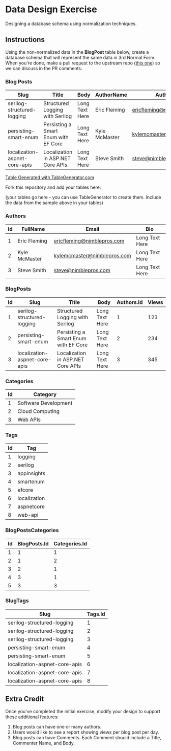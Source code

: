 # Data Design Exercise

Designing a database schema using normalization techniques.

## Instructions

Using the non-normalized data in the **BlogPost** table below, create a database schema that will represent the same data in 3rd Normal Form. When you're done, make a pull request to the upstream repo ([this one](https://github.com/DevBetterCom/DataDesignExercise)) so we can discuss in the PR comments.

### Blog Posts

| Slug                          | Title                                | Body           | AuthorName    | AuthorEmail                 | AuthorBio      | Category1            | Category2       | Tags                            | Views |
|-------------------------------|--------------------------------------|----------------|---------------|-----------------------------|----------------|----------------------|-----------------|---------------------------------|-------|
| serilog-structured-logging    | Structured Logging with Serilog      | Long Text Here | Eric Fleming  | ericfleming@nimblepros.com  | Long Text Here | Software Development | Cloud Computing | logging,serilog,appinsights     | 123   |
| persisting-smart-enum         | Persisting a Smart Enum with EF Core | Long Text Here | Kyle McMaster | kylemcmaster@nimblepros.com | Long Text Here | Software Development | null            | smartenum,efcore                | 234   |
| localization-aspnet-core-apis | Localization in ASP.NET Core APIs    | Long Text Here | Steve Smith   | steve@nimblepros.com        | Long Text Here | Software Development | Web APIs        | localization,aspnetcore,web-api | 345   |

[Table Generated with TableGenerator.com](https://www.tablesgenerator.com/markdown_tables#)

Fork this repository and add your tables here:

(your tables go here - you can use TableGenerator to create them. Include the data from the sample above in your tables)

### Authors

| Id       | FullName      | Email                       | Bio            |
|----------|---------------|-----------------------------|----------------|
| 1        | Eric Fleming  | ericfleming@nimblepros.com  | Long Text Here |
| 2        | Kyle McMaster | kylemcmaster@nimblepros.com | Long Text Here |
| 3        | Steve Smith   | steve@nimblepros.com        | Long Text Here |

### BlogPosts

| Id | Slug                          | Title                                | Body           | Authors.Id | Views |
|----|-------------------------------|--------------------------------------|----------------|------------|-------|
| 1  | serilog-structured-logging    | Structured Logging with Serilog      | Long Text Here | 1          | 123   |
| 2  | persisting-smart-enum         | Persisting a Smart Enum with EF Core | Long Text Here | 2          | 234   |
| 3  | localization-aspnet-core-apis | Localization in ASP.NET Core APIs    | Long Text Here | 3          | 345   |

### Categories

| Id | Category             |
|----|----------------------|
| 1  | Software Development |
| 2  | Cloud Computing      |
| 3  | Web APIs             |

### Tags

| Id | Tag          |
|----|--------------|
| 1  | logging      |
| 2  | serilog      |
| 3  | appinsights  |
| 4  | smartenum    |
| 5  | efcore       |
| 6  | localization |
| 7  | aspnetcore   |
| 8  | web-api      |

### BlogPostsCategories

| Id | BlogPosts.Id | Categories.Id |
|----|--------------|---------------|
| 1  | 1            | 1             |
| 2  | 1            | 2             |
| 3  | 2            | 1             |
| 4  | 3            | 1             |
| 5  | 3            | 3             |

### SlugTags

| Slug                          | Tags.Id |
|-------------------------------|---------|
| serilog-structured-logging    | 1       |
| serilog-structured-logging    | 2       |
| serilog-structured-logging    | 3       |
| persisting-smart-enum         | 4       |
| persisting-smart-enum         | 5       |
| localization-aspnet-core-apis | 6       |
| localization-aspnet-core-apis | 7       |
| localization-aspnet-core-apis | 8       |

## Extra Credit

Once you've completed the initial exercise, modify your design to support these additional features:

1. Blog posts can have one or many authors.
2. Users would like to see a report showing views per blog post per day.
3. Blog posts can have Comments. Each Comment should include a Title, Commenter Name, and Body.
